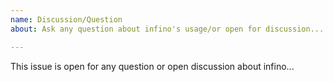 ```yaml
---
name: Discussion/Question
about: Ask any question about infino's usage/or open for discussion...

---
```


This issue is open for any question or open discussion about infino...